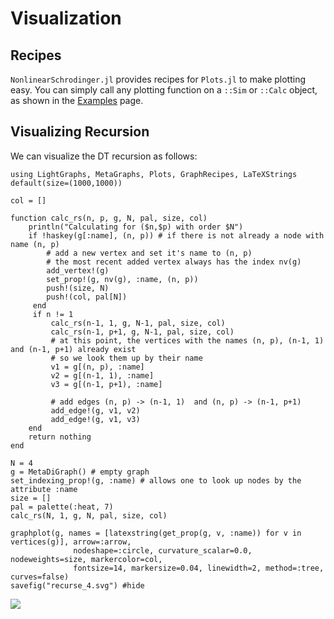 # Visualization

## Recipes
`NonlinearSchrodinger.jl` provides recipes for `Plots.jl` to make plotting easy. You can simply call any plotting function on a `::Sim` or `::Calc` object, as shown in the [Examples](@ref) page.

## Visualizing Recursion

We can visualize the DT recursion as follows:

```@example1
using LightGraphs, MetaGraphs, Plots, GraphRecipes, LaTeXStrings
default(size=(1000,1000))

col = []

function calc_rs(n, p, g, N, pal, size, col)
    println("Calculating for ($n,$p) with order $N")
    if !haskey(g[:name], (n, p)) # if there is not already a node with name (n, p)
        # add a new vertex and set it's name to (n, p)
        # the most recent added vertex always has the index nv(g)
        add_vertex!(g) 
        set_prop!(g, nv(g), :name, (n, p))
        push!(size, N)
        push!(col, pal[N])
     end
     if n != 1
         calc_rs(n-1, 1, g, N-1, pal, size, col)
         calc_rs(n-1, p+1, g, N-1, pal, size, col)
         # at this point, the vertices with the names (n, p), (n-1, 1) and (n-1, p+1) already exist
         # so we look them up by their name
         v1 = g[(n, p), :name]
         v2 = g[(n-1, 1), :name]
         v3 = g[(n-1, p+1), :name]
               
         # add edges (n, p) -> (n-1, 1)  and (n, p) -> (n-1, p+1)
         add_edge!(g, v1, v2)
         add_edge!(g, v1, v3)
    end
    return nothing
end

N = 4
g = MetaDiGraph() # empty graph
set_indexing_prop!(g, :name) # allows one to look up nodes by the attribute :name
size = []
pal = palette(:heat, 7)
calc_rs(N, 1, g, N, pal, size, col)
```

```@example1
graphplot(g, names = [latexstring(get_prop(g, v, :name)) for v in vertices(g)], arrow=:arrow, 
              nodeshape=:circle, curvature_scalar=0.0, nodeweights=size, markercolor=col, 
              fontsize=14, markersize=0.04, linewidth=2, method=:tree, curves=false)
savefig("recurse_4.svg") #hide
```
![](recurse_4.svg)
